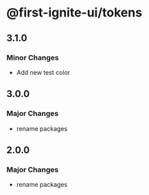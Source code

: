 # @first-ignite-ui/tokens

## 3.1.0

### Minor Changes

- Add new test color

## 3.0.0

### Major Changes

- rename packages

## 2.0.0

### Major Changes

- rename packages
